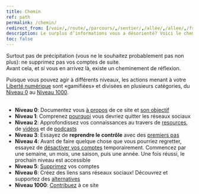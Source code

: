 ```yaml
---
title: Chemin
ref: path
permalink: /chemin/
redirect_from: [/voie/,/route/,/parcours/,/sentier/,/allée/,/allee/,/fr/path/,/pathfr/,/path-fr/,/path/fr/]
description: Le surplus d’informations vous a désorienté? Voici le chemin à suivre pour vous libérer de la dépendance aux réseaux sociaux.
toc: false
---
```

Surtout pas de précipitation (vous ne le souhaitez probablement pas non plus): ne supprimez pas vos comptes de suite.  
Avant cela, et *si* vous en arrivez là, existe un cheminement de réflexion.

<div class='blue box'>
	Puisque vous pouvez agir à différents niveaux, les actions menant à votre <a href='https://tommi.space/internet-freedom' target='_blank' title='“Internet Freedom„ dans Tommi’s notes'>Liberté numérique</a> sont «gamifiées» et divisées en plusieurs catégories, du <a href='/n00'>Niveau 0</a> au <a href='/n1000'>Niveau 1000</a>.
</div>

<br>

- **Niveau 0**: Documentez vous [à propos](/àPropos 'À propos de quitsocialmedia.club') de ce site et [son objectif](/àPropos#objectif 'Objectif – quitsocialmedia.club')
- **Niveau 1**: Comprenez [pourquoi](/pourquoi 'Pourquoi') vous devriez quitter les réseaux sociaux
- **Niveau 2**: Approfondissez vos connaissances au travers de [resources](/liens 'Liens'), de [vidéos](/regarder 'Regarder') et de [podcasts](/écouter 'Écouter')
- **Niveau 3**: Essayez de **reprendre le contrôle** avec des [premiers pas](https://www.humanetech.com/take-control 'Take Control – Humane Center of Technology')
- **Niveau 4**: Avant de faire quelque chose que vous pourriez regretter, essayez de <u>désactiver vos comptes</u> temporairement. Commencez par une semaine, un mois, une saison, puis une année. Une fois réussi, le prochain niveau est accessible
- **Niveau 5**: [Supprimez](/supprimer 'Supprimer') vos comptes
- **Niveau 6**: Créez des liens sans réseaux sociaux! Découvrez et supportez des [alternatives](/solutions 'Alternatives et Solutions')
- **Niveau 1000**: [Contribuez](/contribuer 'Contribuer') à ce site

